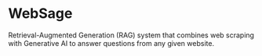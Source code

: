# WebSage
Retrieval-Augmented Generation (RAG) system that combines web scraping with Generative AI to answer questions from any given website.
